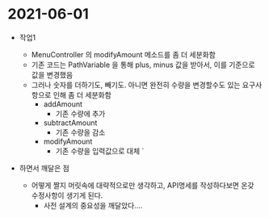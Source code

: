 # 2021-06-01

* 작업1 
  * MenuController 의  modifyAmount 메소드를 좀 더 세분화함  
  * 기존 코드는 PathVariable 을 통해  plus, minus 값을 받아서, 이를 기준으로  값을 변경했음  
  * 그러나 숫자를 더하기도, 빼기도. 아니면 완전히 수량을 변경할수도  있는 요구사항으로 인해 좀 더 세분화함
    * addAmount
      * 기존 수량에 추가
    * subtractAmount
      * 기존 수량을 감소
    * modifyAmount
      * 기존 수량을 입력값으로 대체 \` 







* 하면서 깨달은 점 
  * 어떻게 짤지 머릿속에 대략적으로만 생각하고,  API명세를 작성하다보면 온갖 수정사항이 생기게 된다.
    * 사전 설계의 중요성을 깨달았다....  

